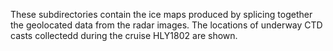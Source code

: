 These subdirectories contain the ice maps produced by splicing together the geolocated data from the radar images. The locations of underway CTD casts collectedd during the cruise HLY1802 are shown. 
